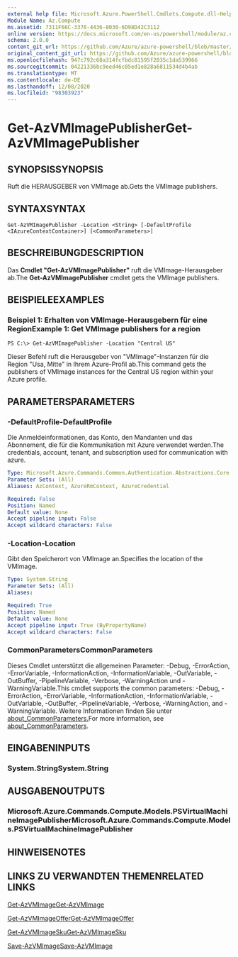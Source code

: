 ```yaml
---
external help file: Microsoft.Azure.PowerShell.Cmdlets.Compute.dll-Help.xml
Module Name: Az.Compute
ms.assetid: 7311F66C-3370-4436-8030-6D98D42C3112
online version: https://docs.microsoft.com/en-us/powershell/module/az.compute/get-azvmimagepublisher
schema: 2.0.0
content_git_url: https://github.com/Azure/azure-powershell/blob/master/src/Compute/Compute/help/Get-AzVMImagePublisher.md
original_content_git_url: https://github.com/Azure/azure-powershell/blob/master/src/Compute/Compute/help/Get-AzVMImagePublisher.md
ms.openlocfilehash: 947c792c68a314fcfbdc81595f2035c1da539966
ms.sourcegitcommit: 04221336bc9eed46c05ed1e828a6811534d4b4ab
ms.translationtype: MT
ms.contentlocale: de-DE
ms.lasthandoff: 12/08/2020
ms.locfileid: "98303923"
---
```

# <span data-ttu-id="c618c-101">Get-AzVMImagePublisher</span><span class="sxs-lookup"><span data-stu-id="c618c-101">Get-AzVMImagePublisher</span></span>

## <span data-ttu-id="c618c-102">SYNOPSIS</span><span class="sxs-lookup"><span data-stu-id="c618c-102">SYNOPSIS</span></span>
<span data-ttu-id="c618c-103">Ruft die HERAUSGEBER von VMImage ab.</span><span class="sxs-lookup"><span data-stu-id="c618c-103">Gets the VMImage publishers.</span></span>

## <span data-ttu-id="c618c-104">SYNTAX</span><span class="sxs-lookup"><span data-stu-id="c618c-104">SYNTAX</span></span>

```
Get-AzVMImagePublisher -Location <String> [-DefaultProfile <IAzureContextContainer>] [<CommonParameters>]
```

## <span data-ttu-id="c618c-105">BESCHREIBUNG</span><span class="sxs-lookup"><span data-stu-id="c618c-105">DESCRIPTION</span></span>
<span data-ttu-id="c618c-106">Das **Cmdlet "Get-AzVMImagePublisher"** ruft die VMImage-Herausgeber ab.</span><span class="sxs-lookup"><span data-stu-id="c618c-106">The **Get-AzVMImagePublisher** cmdlet gets the VMImage publishers.</span></span>

## <span data-ttu-id="c618c-107">BEISPIELE</span><span class="sxs-lookup"><span data-stu-id="c618c-107">EXAMPLES</span></span>

### <span data-ttu-id="c618c-108">Beispiel 1: Erhalten von VMImage-Herausgebern für eine Region</span><span class="sxs-lookup"><span data-stu-id="c618c-108">Example 1: Get VMImage publishers for a region</span></span>
```
PS C:\> Get-AzVMImagePublisher -Location "Central US"
```

<span data-ttu-id="c618c-109">Dieser Befehl ruft die Herausgeber von "VMImage"-Instanzen für die Region "Usa, Mitte" in Ihrem Azure-Profil ab.</span><span class="sxs-lookup"><span data-stu-id="c618c-109">This command gets the publishers of VMImage instances for the Central US region within your Azure profile.</span></span>

## <span data-ttu-id="c618c-110">PARAMETERS</span><span class="sxs-lookup"><span data-stu-id="c618c-110">PARAMETERS</span></span>

### <span data-ttu-id="c618c-111">-DefaultProfile</span><span class="sxs-lookup"><span data-stu-id="c618c-111">-DefaultProfile</span></span>
<span data-ttu-id="c618c-112">Die Anmeldeinformationen, das Konto, den Mandanten und das Abonnement, die für die Kommunikation mit Azure verwendet werden.</span><span class="sxs-lookup"><span data-stu-id="c618c-112">The credentials, account, tenant, and subscription used for communication with azure.</span></span>

```yaml
Type: Microsoft.Azure.Commands.Common.Authentication.Abstractions.Core.IAzureContextContainer
Parameter Sets: (All)
Aliases: AzContext, AzureRmContext, AzureCredential

Required: False
Position: Named
Default value: None
Accept pipeline input: False
Accept wildcard characters: False
```

### <span data-ttu-id="c618c-113">-Location</span><span class="sxs-lookup"><span data-stu-id="c618c-113">-Location</span></span>
<span data-ttu-id="c618c-114">Gibt den Speicherort von VMImage an.</span><span class="sxs-lookup"><span data-stu-id="c618c-114">Specifies the location of the VMImage.</span></span>

```yaml
Type: System.String
Parameter Sets: (All)
Aliases:

Required: True
Position: Named
Default value: None
Accept pipeline input: True (ByPropertyName)
Accept wildcard characters: False
```

### <span data-ttu-id="c618c-115">CommonParameters</span><span class="sxs-lookup"><span data-stu-id="c618c-115">CommonParameters</span></span>
<span data-ttu-id="c618c-116">Dieses Cmdlet unterstützt die allgemeinen Parameter: -Debug, -ErrorAction, -ErrorVariable, -InformationAction, -InformationVariable, -OutVariable, -OutBuffer, -PipelineVariable, -Verbose, -WarningAction und -WarningVariable.</span><span class="sxs-lookup"><span data-stu-id="c618c-116">This cmdlet supports the common parameters: -Debug, -ErrorAction, -ErrorVariable, -InformationAction, -InformationVariable, -OutVariable, -OutBuffer, -PipelineVariable, -Verbose, -WarningAction, and -WarningVariable.</span></span> <span data-ttu-id="c618c-117">Weitere Informationen finden Sie unter [about_CommonParameters.](http://go.microsoft.com/fwlink/?LinkID=113216)</span><span class="sxs-lookup"><span data-stu-id="c618c-117">For more information, see [about_CommonParameters](http://go.microsoft.com/fwlink/?LinkID=113216).</span></span>

## <span data-ttu-id="c618c-118">EINGABEN</span><span class="sxs-lookup"><span data-stu-id="c618c-118">INPUTS</span></span>

### <span data-ttu-id="c618c-119">System.String</span><span class="sxs-lookup"><span data-stu-id="c618c-119">System.String</span></span>

## <span data-ttu-id="c618c-120">AUSGABEN</span><span class="sxs-lookup"><span data-stu-id="c618c-120">OUTPUTS</span></span>

### <span data-ttu-id="c618c-121">Microsoft.Azure.Commands.Compute.Models.PSVirtualMachineImagePublisher</span><span class="sxs-lookup"><span data-stu-id="c618c-121">Microsoft.Azure.Commands.Compute.Models.PSVirtualMachineImagePublisher</span></span>

## <span data-ttu-id="c618c-122">HINWEISE</span><span class="sxs-lookup"><span data-stu-id="c618c-122">NOTES</span></span>

## <span data-ttu-id="c618c-123">LINKS ZU VERWANDTEN THEMEN</span><span class="sxs-lookup"><span data-stu-id="c618c-123">RELATED LINKS</span></span>

[<span data-ttu-id="c618c-124">Get-AzVMImage</span><span class="sxs-lookup"><span data-stu-id="c618c-124">Get-AzVMImage</span></span>](./Get-AzVMImage.md)

[<span data-ttu-id="c618c-125">Get-AzVMImageOffer</span><span class="sxs-lookup"><span data-stu-id="c618c-125">Get-AzVMImageOffer</span></span>](./Get-AzVMImageOffer.md)

[<span data-ttu-id="c618c-126">Get-AzVMImageSku</span><span class="sxs-lookup"><span data-stu-id="c618c-126">Get-AzVMImageSku</span></span>](./Get-AzVMImageSku.md)

[<span data-ttu-id="c618c-127">Save-AzVMImage</span><span class="sxs-lookup"><span data-stu-id="c618c-127">Save-AzVMImage</span></span>](./Save-AzVMImage.md)


